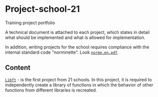 # Project-school-21
Training project portfolio

A technical document is attached to each project, which states in detail what should be implemented and what is allowed for implementation.

In addition, writing projects for the school requires compliance with the internal standard code "norminette". Look [`norme.en.pdf`](/norme.en.pdf).

## Content
[`Libft`](/libft) - is the first project from 21 schools. In this project, it is required to independently create a library of functions in which the behavior of other functions from different libraries is recreated.
